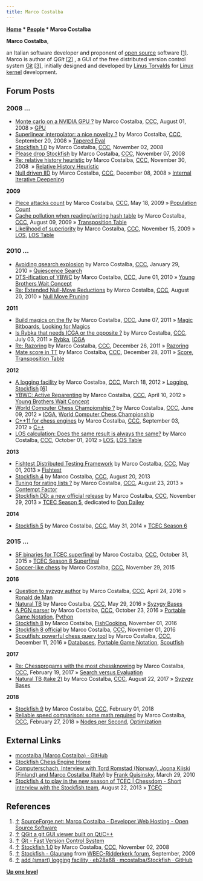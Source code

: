 ```yaml
---
title: Marco Costalba
---
```

**[Home](Home "Home") \* [People](People "People") \* Marco Costalba**


**Marco Costalba**,  

an Italian software developer and proponent of [open source](https://en.wikipedia.org/wiki/Open_source) software <a id="cite-note-1" href="#cite-ref-1">[1]</a>. Marco is author of *QGit* <a id="cite-note-2" href="#cite-ref-2">[2]</a> , a GUI of the free distributed version control system [Git](https://en.wikipedia.org/wiki/Git_%28software%29) <a id="cite-note-3" href="#cite-ref-3">[3]</a>, initially designed and developed by [Linus Torvalds](https://en.wikipedia.org/wiki/Linus_Torvalds) for [Linux](Linux "Linux") [kernel](https://en.wikipedia.org/wiki/Linux_kernel) development.



## Forum Posts


### 2008 ...


* [Monte carlo on a NVIDIA GPU ?](http://www.talkchess.com/forum/viewtopic.php?t=22732) by Marco Costalba, [CCC](CCC "CCC"), August 01, 2008 » [GPU](GPU "GPU")
* [Superlinear interpolator: a nice novelity ?](http://www.talkchess.com/forum/viewtopic.php?t=23860) by Marco Costalba, [CCC](CCC "CCC"), September 20, 2008 » [Tapered Eval](Tapered_Eval "Tapered Eval")
* [Stockfish 1.0](http://www.talkchess.com/forum/viewtopic.php?t=24675) by Marco Costalba, [CCC](CCC "CCC"), November 02, 2008
* [Please drop Stockfish](http://www.talkchess.com/forum/viewtopic.php?t=24771) by Marco Costalba, [CCC](CCC "CCC"), November 07, 2008
* [Re: relative history heuristic](http://www.talkchess.com/forum/viewtopic.php?topic_view=threads&p=234691&t=25118&sid=5d8f3f4a0d7f4c59a93e786c21c00072) by Marco Costalba, [CCC](CCC "CCC"), November 30, 2008  » [Relative History Heuristic](Relative_History_Heuristic "Relative History Heuristic")
* [Null driven IID](http://www.talkchess.com/forum/viewtopic.php?t=25317) by Marco Costalba, [CCC](CCC "CCC"), December 08, 2008 » [Internal Iterative Deepening](Internal_Iterative_Deepening "Internal Iterative Deepening")


**2009**



* [Piece attacks count](http://www.talkchess.com/forum/viewtopic.php?topic_view=threads&p=267994&t=27965) by Marco Costalba, [CCC](CCC "CCC"), May 18, 2009 » [Population Count](Population_Count "Population Count")
* [Cache pollution when reading/writing hash table](http://www.talkchess.com/forum/viewtopic.php?topic_view=threads&p=285407) by Marco Costalba, [CCC](CCC "CCC"), August 09, 2009 » [Transposition Table](Transposition_Table "Transposition Table")
* [Likelihood of superiority](http://www.talkchess.com/forum/viewtopic.php?t=30624) by Marco Costalba, [CCC](CCC "CCC"), November 15, 2009 » [LOS](Match_Statistics#Likelihood_of_superiority "Match Statistics"), [LOS Table](LOS_Table "LOS Table")


### 2010 ...


* [Avoiding qsearch explosion](http://www.talkchess.com/forum/viewtopic.php?t=32148) by Marco Costalba, [CCC](CCC "CCC"), January 29, 2010 » [Quiescence Search](Quiescence_Search "Quiescence Search")
* [DTS-ification of YBWC](http://www.talkchess.com/forum/viewtopic.php?t=34633) by Marco Costalba, [CCC](CCC "CCC"), June 01, 2010 » [Young Brothers Wait Concept](Young_Brothers_Wait_Concept "Young Brothers Wait Concept")
* [Re: Extended Null-Move Reductions](http://www.talkchess.com/forum/viewtopic.php?topic_view=threads&p=367314&t=35841) by Marco Costalba, [CCC](CCC "CCC"), August 20, 2010 » [Null Move Pruning](Null_Move_Pruning "Null Move Pruning")


**2011**



* [Build magics on the fly](http://www.talkchess.com/forum/viewtopic.php?t=39298) by Marco Costalba, [CCC](CCC "CCC"), June 07, 2011 » [Magic Bitboards](Magic_Bitboards "Magic Bitboards"), [Looking for Magics](Looking_for_Magics "Looking for Magics")
* [Is Rybka that needs ICGA or the opposite ?](http://www.talkchess.com/forum/viewtopic.php?t=39593) by Marco Costalba, [CCC](CCC "CCC"), July 03, 2011 » [Rybka](Rybka "Rybka"), [ICGA](ICGA "ICGA")
* [Re: Razoring](http://www.talkchess.com/forum/viewtopic.php?topic_view=threads&p=439431&t=41597) by Marco Costalba, [CCC](CCC "CCC"), December 26, 2011 » [Razoring](Razoring "Razoring")
* [Mate score in TT](http://www.talkchess.com/forum/viewtopic.php?t=41640) by Marco Costalba, [CCC](CCC "CCC"), December 28, 2011 » [Score](Score "Score"), [Transposition Table](Transposition_Table "Transposition Table")


**2012**



* [A logging facility](http://www.talkchess.com/forum/viewtopic.php?t=42930) by Marco Costalba, [CCC](CCC "CCC"), March 18, 2012 » [Logging](Logging "Logging"), [Stockfish](Stockfish "Stockfish") <a id="cite-note-6" href="#cite-ref-6">[6]</a>
* [YBWC: Active Reparenting](http://www.talkchess.com/forum/viewtopic.php?t=43243) by Marco Costalba, [CCC](CCC "CCC"), April 10, 2012 » [Young Brothers Wait Concept](Young_Brothers_Wait_Concept "Young Brothers Wait Concept")
* [World Computer Chess Championship ?](http://www.talkchess.com/forum/viewtopic.php?t=44000) by Marco Costalba, [CCC](CCC "CCC"), June 09, 2012 » [ICGA](ICGA "ICGA"), [World Computer Chess Championship](World_Computer_Chess_Championship "World Computer Chess Championship")
* [C++11 for chess engines](http://www.talkchess.com/forum/viewtopic.php?t=44999) by Marco Costalba, [CCC](CCC "CCC"), September 03, 2012 » [C++](Cpp "Cpp")
* [LOS calculation: Does the same result is always the same?](http://www.talkchess.com/forum/viewtopic.php?t=45406) by Marco Costalba, [CCC](CCC "CCC"), October 01, 2012 » [LOS](Match_Statistics#Likelihood_of_superiority "Match Statistics"), [LOS Table](LOS_Table "LOS Table")


**2013**



* [Fishtest Distributed Testing Framework](http://www.talkchess.com/forum/viewtopic.php?t=47885) by Marco Costalba, [CCC](CCC "CCC"), May 01, 2013 » [Fishtest](Stockfish#Fishtest "Stockfish")
* [Stockfish 4](http://www.talkchess.com/forum/viewtopic.php?t=49035) by Marco Costalba, [CCC](CCC "CCC"), August 20, 2013
* [Tuning for rating lists ?](http://www.talkchess.com/forum/viewtopic.php?t=49062) by Marco Costalba, [CCC](CCC "CCC"), August 23, 2013 » [Contempt Factor](Contempt_Factor "Contempt Factor")
* [Stockfish DD: a new official release](http://www.talkchess.com/forum/viewtopic.php?t=50275) by Marco Costalba, [CCC](CCC "CCC"), November 29, 2013 » [TCEC Season 5](TCEC_Season_5 "TCEC Season 5"), dedicated to [Don Dailey](Don_Dailey "Don Dailey")


**2014**



* [Stockfish 5](http://www.talkchess.com/forum/viewtopic.php?t=52487) by Marco Costalba, [CCC](CCC "CCC"), May 31, 2014 » [TCEC Season 6](TCEC_Season_6 "TCEC Season 6")


### 2015 ...


* [SF binaries for TCEC superfinal](http://www.talkchess.com/forum/viewtopic.php?t=58103) by Marco Costalba, [CCC](CCC "CCC"), October 31, 2015 » [TCEC Season 8 Superfinal](TCEC_Season_8#Superfinal "TCEC Season 8")
* [Soccer-like chess](http://www.talkchess.com/forum/viewtopic.php?t=58423) by Marco Costalba, [CCC](CCC "CCC"), November 29, 2015


**2016**



* [Question to syzygy author](http://www.talkchess.com/forum/viewtopic.php?t=59947) by Marco Costalba, [CCC](CCC "CCC"), April 24, 2016 » [Ronald de Man](Ronald_de_Man "Ronald de Man")
* [Natural TB](http://www.talkchess.com/forum/viewtopic.php?t=60312) by Marco Costalba, [CCC](CCC "CCC"), May 29, 2016 » [Syzygy Bases](Syzygy_Bases "Syzygy Bases")
* [A PGN parser](http://www.talkchess.com/forum/viewtopic.php?t=61809) by Marco Costalba, [CCC](CCC "CCC"), October 23, 2016 » [Portable Game Notation](Portable_Game_Notation "Portable Game Notation"), [Python](Python "Python")
* [Stockfish 8](https://groups.google.com/d/msg/fishcooking/LCoojE9O5jU/h6xgvg2EBgAJ) by Marco Costalba, [FishCooking](Computer_Chess_Forums "Computer Chess Forums"), November 01, 2016
* [Stockfish 8 official](http://www.talkchess.com/forum/viewtopic.php?t=61924) by Marco Costalba, [CCC](CCC "CCC"), November 01, 2016
* [Scoutfish: powerful chess query tool](http://www.talkchess.com/forum/viewtopic.php?t=62452) by Marco Costalba, [CCC](CCC "CCC"), December 11, 2016 » [Databases](Databases "Databases"), [Portable Game Notation](Portable_Game_Notation "Portable Game Notation"), [Scoutfish](index.php?title=Scoutfish&action=edit&redlink=1 "Scoutfish (page does not exist)")


**2017**



* [Re: Chessprogams with the most chessknowing](http://www.talkchess.com/forum/viewtopic.php?t=54697&start=50) by Marco Costalba, [CCC](CCC "CCC"), February 19, 2017 » [Search versus Evaluation](Knowledge#SearchVersusEvaluation "Knowledge")
* [Natural TB (take 2)](http://www.talkchess.com/forum/viewtopic.php?t=60312&start=240) by Marco Costalba, [CCC](CCC "CCC"), August 22, 2017 » [Syzygy Bases](Syzygy_Bases "Syzygy Bases")


**2018**



* [Stockfish 9](http://www.talkchess.com/forum/viewtopic.php?t=66470) by Marco Costalba, [CCC](CCC "CCC"), February 01, 2018
* [Reliable speed comparison: some math required](http://www.talkchess.com/forum/viewtopic.php?t=66701) by Marco Costalba, [CCC](CCC "CCC"), February 27, 2018 » [Nodes per Second](Nodes_per_Second "Nodes per Second"), [Optimization](Optimization "Optimization")


## External Links


* [mcostalba (Marco Costalba) · GitHub](https://github.com/mcostalba)
* [Stockfish Chess Engine Home](http://www.stockfishchess.com/)
* [Computerschach, Interview with Tord Romstad (Norway), Joona Kiiski (Finland) and Marco Costalba (Italy)](http://www.schach-welt.de/schach/computerschach/interviews/romstad-kiiski-costalba-eng) by [Frank Quisinsky](Frank_Quisinsky "Frank Quisinsky"), March 29, 2010
* [Stockfish 4 to play in the new season of TCEC | Chessdom - Short interview with the Stockfish team](http://www.chessdom.com/stockfish-4-to-play-in-the-new-season-of-tcec/), August 22, 2013 » [TCEC](TCEC "TCEC")


## References


1. <a id="cite-ref-1" href="#cite-note-1">↑</a> [SourceForge.net: Marco Costalba - Developer Web Hosting - Open Source Software](http://mcostalba.users.sourceforge.net/)
2. <a id="cite-ref-2" href="#cite-note-2">↑</a> [QGit a git GUI viewer built on Qt/C++](http://digilander.libero.it/mcostalba/)
3. <a id="cite-ref-3" href="#cite-note-3">↑</a> [Git - Fast Version Control System](http://git-scm.com/)
4. <a id="cite-ref-4" href="#cite-note-4">↑</a> [Stockfish 1.0](http://www.talkchess.com/forum/viewtopic.php?t=24675) by Marco Costalba, [CCC](CCC "CCC"), November 02, 2008
5. <a id="cite-ref-5" href="#cite-note-5">↑</a> [Stockfish - Glaurung](http://wbec-ridderkerk.forumotion.com/wbec-ridderkerk-news-info-f1/stockfish-glaurung-t402.htm) from [WBEC-Ridderkerk forum](WBEC "WBEC"), September, 2009
6. <a id="cite-ref-6" href="#cite-note-6">↑</a> [add (smart) logging facility · eb28a68 · mcostalba/Stockfish · GitHub](https://github.com/mcostalba/Stockfish/commit/eb28a683bd5a15be4a59c1e14b45b2c80cf7bf2c)

**[Up one level](People "People")**







 
